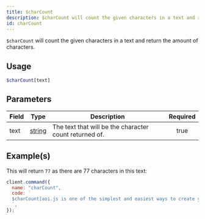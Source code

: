 ```yaml
---
title: $charCount
description: $charCount will count the given characters in a text and return the amount of characters.
id: charCount
---
```


`$charCount` will count the given characters in a text and return the amount of characters.

## Usage

```php
$charCount[text]
```

## Parameters

| Field | Type                                                                                              | Description                                            | Required |
| ----- | ------------------------------------------------------------------------------------------------- | ------------------------------------------------------ | :------: |
| text  | [string](https://developer.mozilla.org/en-US/docs/Web/JavaScript/Reference/Global_Objects/String) | The text that will be the character count returned of. |   true   |

## Example(s)

This will return `77` as there are 77 characters in this text:

```javascript
client.command({
  name: "charCount",
  code: `
  $charCount[aoi.js is one of the simplest and easiest ways to create your own Discord Bot]
  `,
});
```
